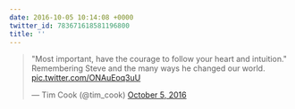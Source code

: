 ```yaml
---
date: 2016-10-05 10:14:08 +0000
twitter_id: 783671618581196800
title: ''
---
```


<blockquote class="twitter-tweet"><p lang="en" dir="ltr">&quot;Most important, have the courage to follow your heart and intuition.&quot; Remembering Steve and the many ways he changed our world. <a href="https://t.co/ONAuEoq3uU">pic.twitter.com/ONAuEoq3uU</a></p>&mdash; Tim Cook (@tim_cook) <a href="https://twitter.com/tim_cook/status/783662822819401728?ref_src=twsrc%5Etfw">October 5, 2016</a></blockquote>
<script async src="https://platform.twitter.com/widgets.js" charset="utf-8"></script>
